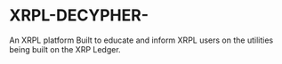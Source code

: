 # XRPL-DECYPHER-
An XRPL platform Built to educate and inform XRPL users on the utilities being built on the XRP Ledger.
